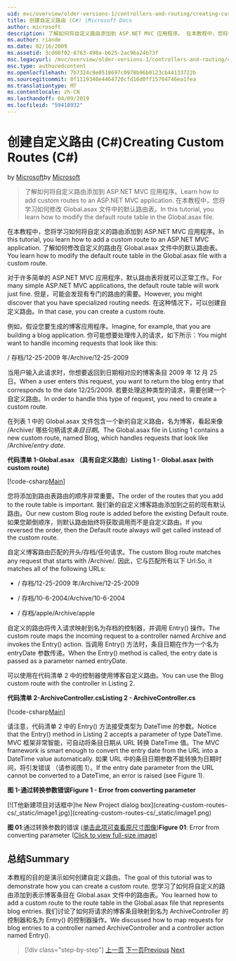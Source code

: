 ```yaml
---
uid: mvc/overview/older-versions-1/controllers-and-routing/creating-custom-routes-cs
title: 创建自定义路由 (C#) |Microsoft Docs
author: microsoft
description: 了解如何将自定义路由添加到 ASP.NET MVC 应用程序。 在本教程中，您将学习如何修改 Global.asax 文件中的默认路由表。
ms.author: riande
ms.date: 02/16/2009
ms.assetid: 3cd08f02-8763-490a-b625-2ac96a24b73f
msc.legacyurl: /mvc/overview/older-versions-1/controllers-and-routing/creating-custom-routes-cs
msc.type: authoredcontent
ms.openlocfilehash: 7b7324c9e0518697c0978b96b0123cb44133722b
ms.sourcegitcommit: 0f1119340e4464720cfd16d0ff15764746ea1fea
ms.translationtype: MT
ms.contentlocale: zh-CN
ms.lasthandoff: 04/09/2019
ms.locfileid: "59418932"
---
```

# <a name="creating-custom-routes-c"></a><span data-ttu-id="d8e8a-104">创建自定义路由 (C#)</span><span class="sxs-lookup"><span data-stu-id="d8e8a-104">Creating Custom Routes (C#)</span></span>

<span data-ttu-id="d8e8a-105">by [Microsoft](https://github.com/microsoft)</span><span class="sxs-lookup"><span data-stu-id="d8e8a-105">by [Microsoft](https://github.com/microsoft)</span></span>

> <span data-ttu-id="d8e8a-106">了解如何将自定义路由添加到 ASP.NET MVC 应用程序。</span><span class="sxs-lookup"><span data-stu-id="d8e8a-106">Learn how to add custom routes to an ASP.NET MVC application.</span></span> <span data-ttu-id="d8e8a-107">在本教程中，您将学习如何修改 Global.asax 文件中的默认路由表。</span><span class="sxs-lookup"><span data-stu-id="d8e8a-107">In this tutorial, you learn how to modify the default route table in the Global.asax file.</span></span>


<span data-ttu-id="d8e8a-108">在本教程中，您将学习如何将自定义的路由添加到 ASP.NET MVC 应用程序。</span><span class="sxs-lookup"><span data-stu-id="d8e8a-108">In this tutorial, you learn how to add a custom route to an ASP.NET MVC application.</span></span> <span data-ttu-id="d8e8a-109">了解如何修改自定义的路由在 Global.asax 文件中的默认路由表。</span><span class="sxs-lookup"><span data-stu-id="d8e8a-109">You learn how to modify the default route table in the Global.asax file with a custom route.</span></span>

<span data-ttu-id="d8e8a-110">对于许多简单的 ASP.NET MVC 应用程序，默认路由表将就可以正常工作。</span><span class="sxs-lookup"><span data-stu-id="d8e8a-110">For many simple ASP.NET MVC applications, the default route table will work just fine.</span></span> <span data-ttu-id="d8e8a-111">但是，可能会发现有专门的路由的需要。</span><span class="sxs-lookup"><span data-stu-id="d8e8a-111">However, you might discover that you have specialized routing needs.</span></span> <span data-ttu-id="d8e8a-112">在这种情况下，可以创建自定义路由。</span><span class="sxs-lookup"><span data-stu-id="d8e8a-112">In that case, you can create a custom route.</span></span>

<span data-ttu-id="d8e8a-113">例如，假设您要生成的博客应用程序。</span><span class="sxs-lookup"><span data-stu-id="d8e8a-113">Imagine, for example, that you are building a blog application.</span></span> <span data-ttu-id="d8e8a-114">你可能想要处理传入的请求，如下所示：</span><span class="sxs-lookup"><span data-stu-id="d8e8a-114">You might want to handle incoming requests that look like this:</span></span>

<span data-ttu-id="d8e8a-115">/ 存档/12-25-2009 年</span><span class="sxs-lookup"><span data-stu-id="d8e8a-115">/Archive/12-25-2009</span></span>

<span data-ttu-id="d8e8a-116">当用户输入此请求时，你想要返回到日期相对应的博客条目 2009 年 12 月 25 日。</span><span class="sxs-lookup"><span data-stu-id="d8e8a-116">When a user enters this request, you want to return the blog entry that corresponds to the date 12/25/2009.</span></span> <span data-ttu-id="d8e8a-117">若要处理这种类型的请求，需要创建一个自定义路由。</span><span class="sxs-lookup"><span data-stu-id="d8e8a-117">In order to handle this type of request, you need to create a custom route.</span></span>

<span data-ttu-id="d8e8a-118">在列表 1 中的 Global.asax 文件包含一个新的自定义路由，名为博客，看起来像 /Archive/ 哪些句柄请求*条目日期*。</span><span class="sxs-lookup"><span data-stu-id="d8e8a-118">The Global.asax file in Listing 1 contains a new custom route, named Blog, which handles requests that look like /Archive/*entry date*.</span></span>

**<span data-ttu-id="d8e8a-119">代码清单 1-Global.asax （具有自定义路由）</span><span class="sxs-lookup"><span data-stu-id="d8e8a-119">Listing 1 - Global.asax (with custom route)</span></span>**

[!code-csharp[Main](creating-custom-routes-cs/samples/sample1.cs)]

<span data-ttu-id="d8e8a-120">您将添加到路由表路由的顺序非常重要。</span><span class="sxs-lookup"><span data-stu-id="d8e8a-120">The order of the routes that you add to the route table is important.</span></span> <span data-ttu-id="d8e8a-121">我们新的自定义博客路由添加到之前的现有默认路由。</span><span class="sxs-lookup"><span data-stu-id="d8e8a-121">Our new custom Blog route is added before the existing Default route.</span></span> <span data-ttu-id="d8e8a-122">如果您颠倒顺序，则默认路由始终将获取调用而不是自定义路由。</span><span class="sxs-lookup"><span data-stu-id="d8e8a-122">If you reversed the order, then the Default route always will get called instead of the custom route.</span></span>

<span data-ttu-id="d8e8a-123">自定义博客路由匹配的开头/存档/任何请求。</span><span class="sxs-lookup"><span data-stu-id="d8e8a-123">The custom Blog route matches any request that starts with /Archive/.</span></span> <span data-ttu-id="d8e8a-124">因此，它与匹配所有以下 Url:</span><span class="sxs-lookup"><span data-stu-id="d8e8a-124">So, it matches all of the following URLs:</span></span>

- <span data-ttu-id="d8e8a-125">/ 存档/12-25-2009 年</span><span class="sxs-lookup"><span data-stu-id="d8e8a-125">/Archive/12-25-2009</span></span>

- <span data-ttu-id="d8e8a-126">/ 存档/10-6-2004</span><span class="sxs-lookup"><span data-stu-id="d8e8a-126">/Archive/10-6-2004</span></span>

- <span data-ttu-id="d8e8a-127">/ 存档/apple</span><span class="sxs-lookup"><span data-stu-id="d8e8a-127">/Archive/apple</span></span>

<span data-ttu-id="d8e8a-128">自定义的路由将传入请求映射到名为存档的控制器，并调用 Entry() 操作。</span><span class="sxs-lookup"><span data-stu-id="d8e8a-128">The custom route maps the incoming request to a controller named Archive and invokes the Entry() action.</span></span> <span data-ttu-id="d8e8a-129">当调用 Entry() 方法时，条目日期在作为一个名为 entryDate 参数传递。</span><span class="sxs-lookup"><span data-stu-id="d8e8a-129">When the Entry() method is called, the entry date is passed as a parameter named entryDate.</span></span>

<span data-ttu-id="d8e8a-130">可以使用在代码清单 2 中的控制器使用博客自定义路由。</span><span class="sxs-lookup"><span data-stu-id="d8e8a-130">You can use the Blog custom route with the controller in Listing 2.</span></span>

**<span data-ttu-id="d8e8a-131">代码清单 2-ArchiveController.cs</span><span class="sxs-lookup"><span data-stu-id="d8e8a-131">Listing 2 - ArchiveController.cs</span></span>**

[!code-csharp[Main](creating-custom-routes-cs/samples/sample2.cs)]

<span data-ttu-id="d8e8a-132">请注意，代码清单 2 中的 Entry() 方法接受类型为 DateTime 的参数。</span><span class="sxs-lookup"><span data-stu-id="d8e8a-132">Notice that the Entry() method in Listing 2 accepts a parameter of type DateTime.</span></span> <span data-ttu-id="d8e8a-133">MVC 框架非常智能，可自动将条目日期从 URL 转换 DateTime 值。</span><span class="sxs-lookup"><span data-stu-id="d8e8a-133">The MVC framework is smart enough to convert the entry date from the URL into a DateTime value automatically.</span></span> <span data-ttu-id="d8e8a-134">如果 URL 中的条目日期参数不能转换为日期时间，将引发错误 （请参阅图 1）。</span><span class="sxs-lookup"><span data-stu-id="d8e8a-134">If the entry date parameter from the URL cannot be converted to a DateTime, an error is raised (see Figure 1).</span></span>

**<span data-ttu-id="d8e8a-135">图 1-通过转换参数错误</span><span class="sxs-lookup"><span data-stu-id="d8e8a-135">Figure 1 - Error from converting parameter</span></span>**


[![T<span data-ttu-id="d8e8a-136">他新建项目对话框中]</span><span class="sxs-lookup"><span data-stu-id="d8e8a-136">he New Project dialog box]</span></span>(creating-custom-routes-cs/_static/image1.jpg)](creating-custom-routes-cs/_static/image1.png)

<span data-ttu-id="d8e8a-137">**图 01**:通过转换参数的错误 ([单击此项可查看原尺寸图像](creating-custom-routes-cs/_static/image2.png))</span><span class="sxs-lookup"><span data-stu-id="d8e8a-137">**Figure 01**: Error from converting parameter ([Click to view full-size image](creating-custom-routes-cs/_static/image2.png))</span></span>


## <a name="summary"></a><span data-ttu-id="d8e8a-138">总结</span><span class="sxs-lookup"><span data-stu-id="d8e8a-138">Summary</span></span>

<span data-ttu-id="d8e8a-139">本教程的目的是演示如何创建自定义路由。</span><span class="sxs-lookup"><span data-stu-id="d8e8a-139">The goal of this tutorial was to demonstrate how you can create a custom route.</span></span> <span data-ttu-id="d8e8a-140">您学习了如何将自定义的路由添加到表示博客条目在 Global.asax 文件中的路由表。</span><span class="sxs-lookup"><span data-stu-id="d8e8a-140">You learned how to add a custom route to the route table in the Global.asax file that represents blog entries.</span></span> <span data-ttu-id="d8e8a-141">我们讨论了如何将请求的博客条目映射到名为 ArchiveController 的控制器和名为 Entry() 的控制器操作。</span><span class="sxs-lookup"><span data-stu-id="d8e8a-141">We discussed how to map requests for blog entries to a controller named ArchiveController and a controller action named Entry().</span></span>

> [!div class="step-by-step"]
> <span data-ttu-id="d8e8a-142">[上一页](aspnet-mvc-controllers-overview-cs.md)
> [下一页](creating-a-route-constraint-cs.md)</span><span class="sxs-lookup"><span data-stu-id="d8e8a-142">[Previous](aspnet-mvc-controllers-overview-cs.md)
[Next](creating-a-route-constraint-cs.md)</span></span>
